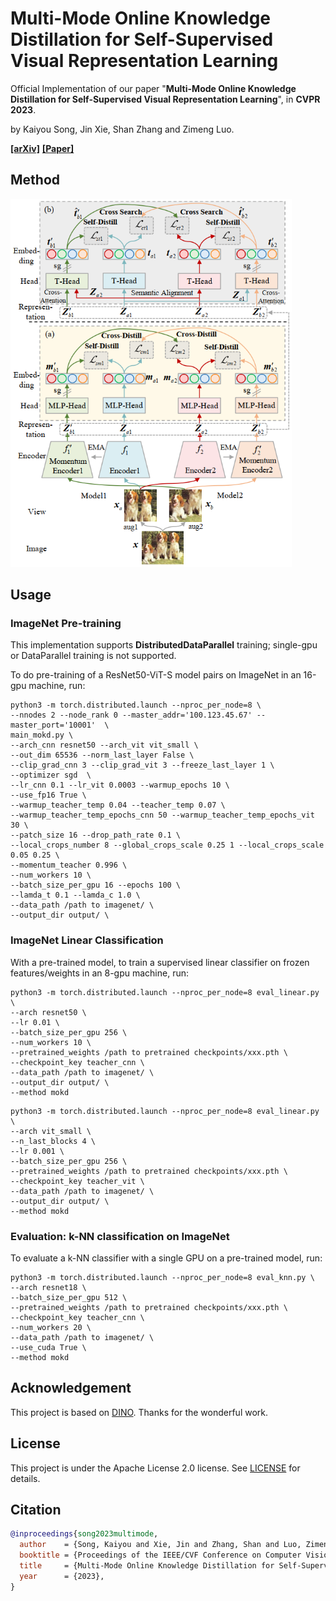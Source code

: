 # Multi-Mode Online Knowledge Distillation for Self-Supervised Visual Representation Learning
Official Implementation of our paper "**Multi-Mode Online Knowledge Distillation for Self-Supervised Visual Representation Learning**", in **CVPR 2023**. 

by Kaiyou Song, Jin Xie, Shan Zhang and Zimeng Luo.

**[[arXiv]](https://arxiv.org/abs/2304.06461)**  **[[Paper]](https://arxiv.org/pdf/2304.06461.pdf)**

## Method
 
<img src="src/method.png" width="450">

## Usage

### ImageNet Pre-training

This implementation  supports **DistributedDataParallel** training; single-gpu or DataParallel training is not supported.

To do pre-training of a ResNet50-ViT-S model pairs on ImageNet in an 16-gpu machine, run:

```
python3 -m torch.distributed.launch --nproc_per_node=8 \
--nnodes 2 --node_rank 0 --master_addr='100.123.45.67' --master_port='10001'  \
main_mokd.py \
--arch_cnn resnet50 --arch_vit vit_small \
--out_dim 65536 --norm_last_layer False \
--clip_grad_cnn 3 --clip_grad_vit 3 --freeze_last_layer 1 \
--optimizer sgd  \
--lr_cnn 0.1 --lr_vit 0.0003 --warmup_epochs 10 \
--use_fp16 True \
--warmup_teacher_temp 0.04 --teacher_temp 0.07 \
--warmup_teacher_temp_epochs_cnn 50 --warmup_teacher_temp_epochs_vit 30 \
--patch_size 16 --drop_path_rate 0.1 \
--local_crops_number 8 --global_crops_scale 0.25 1 --local_crops_scale 0.05 0.25 \
--momentum_teacher 0.996 \
--num_workers 10 \
--batch_size_per_gpu 16 --epochs 100 \
--lamda_t 0.1 --lamda_c 1.0 \
--data_path /path to imagenet/ \
--output_dir output/ \
```

### ImageNet Linear Classification

With a pre-trained model, to train a supervised linear classifier on frozen features/weights in an 8-gpu machine, run:

```
python3 -m torch.distributed.launch --nproc_per_node=8 eval_linear.py \
--arch resnet50 \
--lr 0.01 \
--batch_size_per_gpu 256 \
--num_workers 10 \
--pretrained_weights /path to pretrained checkpoints/xxx.pth \
--checkpoint_key teacher_cnn \
--data_path /path to imagenet/ \
--output_dir output/ \
--method mokd
```

```
python3 -m torch.distributed.launch --nproc_per_node=8 eval_linear.py \
--arch vit_small \
--n_last_blocks 4 \
--lr 0.001 \
--batch_size_per_gpu 256 \
--pretrained_weights /path to pretrained checkpoints/xxx.pth \
--checkpoint_key teacher_vit \
--data_path /path to imagenet/ \
--output_dir output/ \
--method mokd
```

### Evaluation: k-NN classification on ImageNet
To evaluate a k-NN classifier with a single GPU on a pre-trained model, run:

```
python3 -m torch.distributed.launch --nproc_per_node=8 eval_knn.py \
--arch resnet18 \
--batch_size_per_gpu 512 \
--pretrained_weights /path to pretrained checkpoints/xxx.pth \
--checkpoint_key teacher_cnn \
--num_workers 20 \
--data_path /path to imagenet/ \
--use_cuda True \
--method mokd
```

## Acknowledgement
This project is based on [DINO](https://github.com/facebookresearch/dino).
Thanks for the wonderful work.

## License
This project is under the Apache License 2.0 license. See [LICENSE](LICENSE) for details.

## Citation
```bibtex
@inproceedings{song2023multimode,
  author    = {Song, Kaiyou and Xie, Jin and Zhang, Shan and Luo, Zimeng},
  booktitle = {Proceedings of the IEEE/CVF Conference on Computer Vision and Pattern Recognition (CVPR)},
  title     = {Multi-Mode Online Knowledge Distillation for Self-Supervised Visual Representation Learning},
  year      = {2023},
}
```